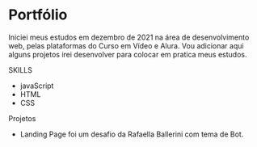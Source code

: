 # Portfólio
 
Iniciei meus estudos em dezembro de 2021 na área de desenvolvimento web, pelas plataformas do 
Curso em Vídeo e Alura. Vou adicionar aqui alguns projetos irei desenvolver para colocar em pratica meus estudos.  

SKILLS
* javaScript
* HTML
* CSS

Projetos
* Landing Page foi um desafio da Rafaella Ballerini com tema de Bot.
